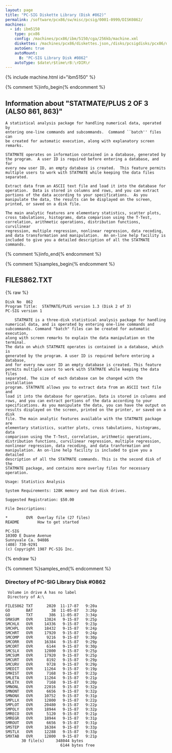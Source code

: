 ```yaml
---
layout: page
title: "PC-SIG Diskette Library (Disk #862)"
permalink: /software/pcx86/sw/misc/pcsig/0001-0999/DISK0862/
machines:
  - id: ibm5150
    type: pcx86
    config: /machines/pcx86/ibm/5150/cga/256kb/machine.xml
    diskettes: /machines/pcx86/diskettes.json,/disks/pcsigdisks/pcx86/diskettes.json
    autoGen: true
    autoMount:
      B: "PC-SIG Library Disk #0862"
    autoType: $date\r$time\rB:\rDIR\r
---
```


{% include machine.html id="ibm5150" %}

{% comment %}info_begin{% endcomment %}

## Information about "STATMATE/PLUS 2 OF 3 (ALSO 861, 863)"

    A statistical analysis package for handling numerical data, operated by
    entering one-line commands and subcommands.  Command ``batch'' files can
    be created for automatic execution, along with explanatory screen
    remarks.
    
    STATMATE operates on information contained in a database, generated by
    the program.  A user ID is required before entering a database, and for
    every new user ID, an empty database is created.  This feature permits
    multiple users to work with STATMATE while keeping the data files
    separated.
    
    Extract data from an ASCII text file and load it into the database for
    operation.  Data is stored in columns and rows, and you can extract
    portions of the data according to your specifications.  As you
    manipulate the data, the results can be displayed on the screen,
    printed, or saved on a disk file.
    
    The main analytic features are elementary statistics, scatter plots,
    cross tabulations, histograms, data comparison using the T-Test,
    correlation, arithmetic operations, distribution functions, curvilinear
    regression, multiple regression, nonlinear regression, data recoding,
    and data transformation and manipulation.  An on-line help facility is
    included to give you a detailed description of all the STATMATE
    commands.
{% comment %}info_end{% endcomment %}

{% comment %}samples_begin{% endcomment %}

## FILES862.TXT

{% raw %}
```
Disk No  862
Program Title:  STATMATE/PLUS version 1.3 (Disk 2 of 3)
PC-SIG version 1
 
    STATMATE is a three-disk statistical analysis package for handling
numerical data, and is operated by entering one-line commands and
subcommands. Command "batch" files can be created for automatic execution,
along with screen remarks to explain the data manipulation on the terminal.
The data on which STATMATE operates is contained in a database, which is
generated by the program. A user ID is required before entering a database,
and for every new user ID an empty database is created. This feature
permits multiple users to work with STATMATE while keeping the data files
separated. The size of each database can be changed with the installation
program. STATMATE allows you to extract data from an ASCII text file and
load it into the database for operation. Data is stored in columns and
rows, and you can extract portions of the data according to your
specifications. As you manipulate the data, you can have the output on
results displayed on the screen, printed on the printer, or saved on a disk
file. The main analytic features available with the STATMATE package are
elementary statistics, scatter plots, cross tabulations, histograms, data
comparison using the T-Test, correlation, arithmetic operations,
distribution functions, curvilinear regression, multiple regression,
nonlinear regression, data recoding, and data tranformation and
manipulation. An on-line help facility is included to give you a detailed
description of all the STATMATE commands. This is the second disk of the
STATMATE package, and contains more overlay files for necessary operation.
 
Usage: Statistics Analysis
 
System Requirements: 128K memory and two disk drives.
 
Suggested Registration: $50.00
 
File Descriptions:
 
*        OVR  Overlay file (27 files)
README        How to get started
 
PC-SIG
1030D E Duane Avenue
Sunnyvale Ca. 94086
(408) 730-9291
(c) Copyright 1987 PC-SIG Inc.

```
{% endraw %}

{% comment %}samples_end{% endcomment %}

### Directory of PC-SIG Library Disk #0862

     Volume in drive A has no label
     Directory of A:\

    FILES862 TXT      2020  11-17-87   9:20a
    GO       BAT        38  11-05-87   3:26p
    GO       TXT       386  11-05-87   3:34p
    SMASUM   OVR     13824   9-15-87   9:25p
    SMCHLX   OVR     14336   9-15-87   9:23p
    SMCHPL   OVR     18432   9-15-87   9:24p
    SMCHRT   OVR     17920   9-15-87   9:24p
    SMCOMP   OVR      9216   9-15-87   9:30p
    SMCORR   OVR     16384   9-15-87   9:29p
    SMCORT   OVR      6144   9-15-87   9:30p
    SMCSLX   OVR     12800   9-15-87   9:25p
    SMCSUM   OVR     17920   9-15-87   9:25p
    SMCURT   OVR      8192   9-15-87   9:29p
    SMCURV   OVR      9728   9-15-87   9:29p
    SMEDIT   OVR     11264   9-15-87   9:19p
    SMHIST   OVR      7168   9-15-87   9:23p
    SMLETA   OVR     11264   9-15-87   9:21p
    SMLETX   OVR      7168   9-15-87   9:20p
    SMNONL   OVR     22016   9-15-87   9:32p
    SMNONT   OVR      6656   9-15-87   9:32p
    SMNONX   OVR     10752   9-15-87   9:31p
    SMPLLX   OVR     12800   9-15-87   9:22p
    SMPLOT   OVR     20480   9-15-87   9:22p
    SMPOLY   OVR     18944   9-15-87   9:32p
    SMRECO   OVR      5120   9-15-87   9:21p
    SMREGR   OVR     18944   9-15-87   9:31p
    SMROUT   OVR      6656   9-15-87   9:31p
    SMSTEP   OVR     16384   9-15-87   9:33p
    SMSTLX   OVR     12288   9-15-87   9:33p
    SMXTAB   OVR     12800   9-15-87   9:21p
           30 file(s)     348044 bytes
                            6144 bytes free

